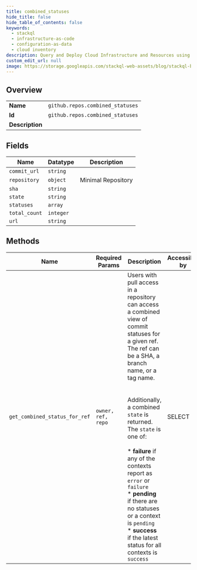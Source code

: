 ```yaml
---
title: combined_statuses
hide_title: false
hide_table_of_contents: false
keywords:
  - stackql
  - infrastructure-as-code
  - configuration-as-data
  - cloud inventory
description: Query and Deploy Cloud Infrastructure and Resources using SQL
custom_edit_url: null
image: https://storage.googleapis.com/stackql-web-assets/blog/stackql-blog-post-featured-image.png
---
```

  
    

## Overview
<table><tbody>
<tr><td><b>Name</b></td><td><code>github.repos.combined_statuses</code></td></tr>
<tr><td><b>Id</b></td><td><code>github.repos.combined_statuses</code></td></tr>
<tr><td><b>Description</b></td><td></td></tr>
</tbody></table>

## Fields
| Name | Datatype | Description |
| ---- | -------- | ----------- |
| `commit_url` | `string` |  |
| `repository` | `object` | Minimal Repository |
| `sha` | `string` |  |
| `state` | `string` |  |
| `statuses` | `array` |  |
| `total_count` | `integer` |  |
| `url` | `string` |  |
## Methods
| Name | Required Params | Description | Accessible by |
| ---- | --------------- | ----------- | ------------- |
| `get_combined_status_for_ref` | `owner, ref, repo` | Users with pull access in a repository can access a combined view of commit statuses for a given ref. The ref can be a SHA, a branch name, or a tag name.<br /><br /><br />Additionally, a combined `state` is returned. The `state` is one of:<br /><br />*   **failure** if any of the contexts report as `error` or `failure`<br />*   **pending** if there are no statuses or a context is `pending`<br />*   **success** if the latest status for all contexts is `success` | SELECT |

